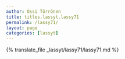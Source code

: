 ```yaml
---
author: Ossi Törrönen
title: titles.lassyt.lassy71
permalink: /lassy71/
layout: page
categories: [lassyt]
---
```

{% translate_file _lassyt/lassy71/lassy71.md %}